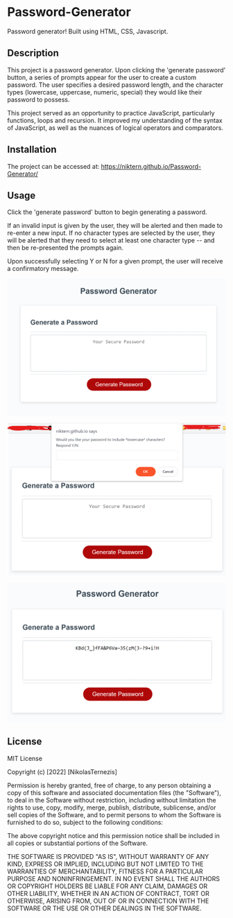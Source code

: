 # Password-Generator
Password generator! Built using HTML, CSS, Javascript.

## Description

This project is a password generator. Upon clicking the 'generate password' button, a series of prompts appear for the user to create a custom password. The user specifies a desired password length, and the character types (lowercase, uppercase, numeric, special) they would like their password to possess.

This project served as an opportunity to practice JavaScript, particularly functions, loops and recursion. It improved my understanding of the syntax of JavaScript, as well as the nuances of logical operators and comparators.

## Installation

The project can be accessed at: https://niktern.github.io/Password-Generator/

## Usage

Click the 'generate password' button to begin generating a password.

If an invalid input is given by the user, they will be alerted and then made to re-enter a new input. If no character types are selected by the user, they will be alerted that they need to select at least one character type -- and then be re-presented the prompts again.

Upon successfully selecting Y or N for a given prompt, the user will receive a confirmatory message.

![landing page](assets/password-generator-website01.png)

![dialog box](assets/password-generator-website02.png)

![generated password](assets/password-generator-website03.png)

## License

MIT License

Copyright (c) [2022] [NikolasTernezis]

Permission is hereby granted, free of charge, to any person obtaining a copy
of this software and associated documentation files (the "Software"), to deal
in the Software without restriction, including without limitation the rights
to use, copy, modify, merge, publish, distribute, sublicense, and/or sell
copies of the Software, and to permit persons to whom the Software is
furnished to do so, subject to the following conditions:

The above copyright notice and this permission notice shall be included in all
copies or substantial portions of the Software.

THE SOFTWARE IS PROVIDED "AS IS", WITHOUT WARRANTY OF ANY KIND, EXPRESS OR
IMPLIED, INCLUDING BUT NOT LIMITED TO THE WARRANTIES OF MERCHANTABILITY,
FITNESS FOR A PARTICULAR PURPOSE AND NONINFRINGEMENT. IN NO EVENT SHALL THE
AUTHORS OR COPYRIGHT HOLDERS BE LIABLE FOR ANY CLAIM, DAMAGES OR OTHER
LIABILITY, WHETHER IN AN ACTION OF CONTRACT, TORT OR OTHERWISE, ARISING FROM,
OUT OF OR IN CONNECTION WITH THE SOFTWARE OR THE USE OR OTHER DEALINGS IN THE
SOFTWARE.